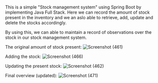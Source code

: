 This is a simple "Stock management system" using Spring Boot by implementing Java Full Stack. Here we can record the amount of stock present in the inventory and we an aslo able to retrieve, add, update and delete the stocks accordingly.

By using this, we can able to maintain a record of observations over the stock in our stock management system.

The original amount of stock present:
![Screenshot (461)](https://github.com/vinay-kalisetti/Stock-Management-System/assets/91603156/be9f1e1d-05c8-40d0-ba5c-dffe049ff239)

Adding the stock:
![Screenshot (466)](https://github.com/vinay-kalisetti/Stock-Management-System/assets/91603156/80f5e44a-c652-4a3c-b55e-ed0e3d13ac8c)

Updating the present stock:
![Screenshot (462)](https://github.com/vinay-kalisetti/Stock-Management-System/assets/91603156/ec0c1f04-d776-49c2-b8a7-6898d851dee7)

Final overview (updated):
![Screenshot (471)](https://github.com/vinay-kalisetti/Stock-Management-System/assets/91603156/ec01ccc3-b174-4139-9b9e-716dd54382f9)




